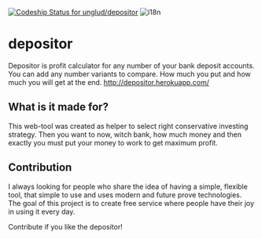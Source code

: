 [ ![Codeship Status for unglud/depositor](https://www.codeship.io/projects/12c051a0-16f7-0132-5f85-2e35c05e22b1/status)](https://www.codeship.io/projects/33969)
![i18n](http://img.shields.io/badge/i18n-en%2Fru-3498db.svg?style=flat-square)

# depositor

Depositor is profit calculator for any number of your bank deposit accounts. You can add any number variants to compare. How much you put and how much you will get at the end. http://depositor.herokuapp.com/

## What is it made for?
This web-tool was created as helper to select right conservative investing strategy. Then you want to now, witch bank, how much money and then exactly you must put your money to work to get maximum profit.

## Contribution

I always looking for people who share the idea of having a simple, flexible tool, that simple to use and uses
modern and future prove technologies. The goal of this project is to create free service where people
have their joy in using it every day.

Contribute if you like the depositor!
